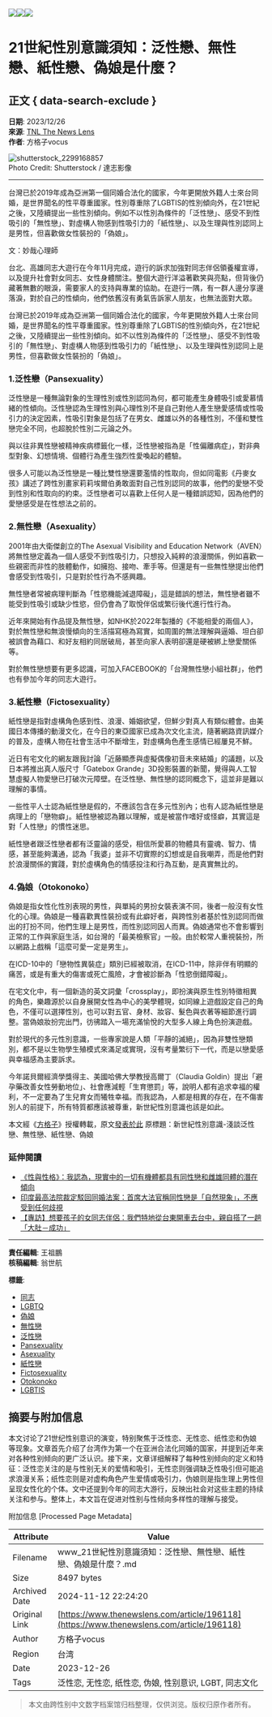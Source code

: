 # ![](https://v.lndata.com/i/a80450,b1452855,c4007,i0,m202,h)![](https://v.lndata.com/i/a80450,b1452853,c4137,i0,m202,h)![](https://v.lndata.com/i/a80450,b1452854,c4138,i0,m202,h) 

# 21世紀性別意識須知：泛性戀、無性戀、紙性戀、偽娘是什麼？

## 正文 { data-search-exclude }


**日期**: 2023/12/26  
**來源**: [TNL The News Lens](https://www.thenewslens.com/category/gender)  
**作者**: 方格子vocus

![shutterstock_2299168857](https://bucket-image.inkmaginecms.com/version/list/1/image/2024/06/5dbbf9c9-9331-4aa7-801a-31c3166046ca.jpg)  
Photo Credit: Shutterstock / 達志影像

---

台灣已於2019年成為亞洲第一個同婚合法化的國家，今年更開放外籍人士來台同婚，是世界聞名的性平尊重國家。性別尊重除了LGBTIS的性別傾向外，在21世紀之後，又陸續提出一些性別傾向。例如不以性別為條件的「泛性戀」、感受不到性吸引的「無性戀」、對虛構人物感到性吸引力的「紙性戀」、以及生理與性別認同上是男性，但喜歡做女性裝扮的「偽娘」。

文：妙哉心理師

台北、高雄同志大遊行在今年11月完成，遊行的訴求加強對同志伴侶領養權宣導，以及提升社會對女同志、女性身體關注。整個大遊行洋溢著歡笑與亮點，但背後仍藏著無數的眼淚，需要家人的支持與專業的協助。在遊行一隅，有一群人邊分享邊落淚，對於自己的性傾向，他們依舊沒有勇氣告訴家人朋友，也無法面對大眾。

台灣已於2019年成為亞洲第一個同婚合法化的國家，今年更開放外籍人士來台同婚，是世界聞名的性平尊重國家。性別尊重除了LGBTIS的性別傾向外，在21世紀之後，又陸續提出一些性別傾向。如不以性別為條件的「泛性戀」、感受不到性吸引的「無性戀」、對虛構人物感到性吸引力的「紙性戀」、以及生理與性別認同上是男性，但喜歡做女性裝扮的「偽娘」。

### 1.泛性戀（Pansexuality）

泛性戀是一種無論對象的生理性別或性別認同為何，都可能產生身體吸引或愛慕情緒的性傾向。泛性戀認為生理性別與心理性別不是自己對他人產生戀愛感情或性吸引力的決定因素，性吸引對象是包括了在男女、雌雄以外的各種性別，不僅和雙性戀完全不同，也超脫於性別二元論之外。

與以往非異性戀被精神疾病標籤化一樣，泛性戀被指為是「性偏離病症」，對非典型對象、幻想情境、個體行為產生強烈性愛喚起的體驗。

很多人可能以為泛性戀是一種比雙性戀還要濫情的性取向，但如同電影《丹麥女孩》講述了跨性別畫家莉莉埃爾伯勇敢面對自己性別認同的故事，他們的愛戀不受到性別和性取向的約束。泛性戀者可以喜歡上任何人是一種錯誤認知，因為他們的愛戀感受是在性想法之前的。

### 2.無性戀（Asexuality）

2001年由大衛傑創立的The Asexual Visibility and Education Network（AVEN）將無性戀定義為一個人感受不到性吸引力，只想投入純粹的浪漫關係，例如喜歡一些親密而非性的肢體動作，如擁抱、接吻、牽手等。但還是有一些無性戀提出他們會感受到性吸引，只是對於性行為不感興趣。

無性戀者常被病理判斷為「性慾機能減退障礙」，這是錯誤的想法，無性戀者雖不能受到性吸引或缺少性慾，但仍會為了取悅伴侶或繁衍後代進行性行為。

近年來開始有作品提及無性戀，如NHK於2022年製播的《不能相愛的兩個人》，對於無性戀和無浪慢傾向的生活描寫極為寫實，如周圍的無法理解與逼婚、坦白卻被誤會為藉口、和好友相約同居破局，甚至向家人表明卻還是硬被綁上戀愛關係等。

對於無性戀想要有更多認識，可加入FACEBOOK的「台灣無性戀小組社群」，他們也有參加今年的同志大遊行。

### 3.紙性戀（Fictosexuality）

紙性戀是指對虛構角色感到性、浪漫、婚姻欲望，但鮮少對真人有類似體會。由美國日本傳播的動漫文化，在今日的東亞國家已成為次文化主流，隨著網路資訊媒介的普及，虛構人物在社會生活中不斷增生，對虛構角色產生感情已經屢見不鮮。

近日有宅文化的網友跟我討論「近藤顯彥與虛擬偶像初音未來結婚」的議題，以及日本將推出真人版尺寸「Gatebox Grande」3D投影裝置的新聞，覺得與人工智慧虛擬人物愛戀已打破次元障壁。在泛性戀、無性戀的認同概念下，這並非是難以理解的事情。

一些性平人士認為紙性戀是假的，不應該包含在多元性別內；也有人認為紙性戀是病理上的「戀物癖」。紙性戀被認為難以理解，或是被當作嗜好或怪癖，其實這是對「人性戀」的慣性迷思。

紙性戀者跟泛性戀者都有泛靈論的感受，相信所愛慕的物體具有靈魂、智力、情感，甚至能夠溝通，認為「我婆」並非不切實際的幻想或是自我嘲弄，而是他們對於浪漫關係的實踐，對於虛構角色的情感投注和行為互動，是真實無比的。

### 4.偽娘（Otokonoko）

偽娘是指女性化性別表現的男性，與單純的男扮女裝表演不同，後者一般沒有女性化的心理。偽娘是一種喜歡異性裝扮或有此癖好者，與跨性別者基於性別認同而做出的打扮不同，他們生理上是男性，而性別認同因人而異。偽娘通常也不會影響到正常的工作與家庭生活，如台灣的「最美檢察官」一般。由於較常人重視裝扮，所以網路上戲稱「這麼可愛一定是男生」。

在ICD-10中的「戀物性異裝症」類別已經被取消，在ICD-11中，除非伴有明顯的痛苦，或是有重大的傷害或死亡風險，才會被診斷為「性慾倒錯障礙」。

在宅文化中，有一個新造的英文詞彙「crossplay」，即扮演與原生性別特徵相異的角色，樂趣源於以自身展開女性為中心的美學體現，如同線上遊戲設定自己的角色，不僅可以選擇性別，也可以對五官、身材、妝容、髮色與衣著等細節進行調整。當偽娘妝扮完出門，彷彿踏入一場充滿愉悅的大型多人線上角色扮演遊戲。

對於現代的多元性別意識，一些專家說是人類「平靜的滅絕」，因為非雙性戀類別，都不是以生物學生殖模式來滿足或實現，沒有考量繁衍下一代，而是以戀愛感與幸福感為主要訴求。

今年諾貝爾經濟學獎得主、美國哈佛大學教授高爾丁（Claudia Goldin）提出「避孕藥改善女性勞動地位」、社會應減輕「生育懲罰」等，說明人都有追求幸福的權利，不一定要為了生兒育女而犧牲幸福。而我認為，人都是相異的存在，在不傷害別人的前提下，所有特質都應該被尊重，新世紀性別意識也該是如此。

本文經《[方格子](https://vocus.cc/ "方格子")》授權轉載，原文[發表於此](https://vocus.cc/article/657a4e8dfd89780001873acf) 原標題：新世紀性別意識-淺談泛性戀、無性戀、紙性戀、偽娘

### 延伸閱讀

- [《性與性格》：我認為，現實中的一切有機體都具有同性戀和雌雄同體的潛在傾向](https://www.thenewslens.com/article/185476)
- [印度最高法院裁定駁回同婚法案：首席大法官稱同性戀是「自然現象」，不應受到任何歧視](https://www.thenewslens.com/article/193315)
- [【專訪】想要孩子的女同志伴侶：我們特地從台東開車去台中，親自搭了一趟「大肚－成功」](https://www.thenewslens.com/article/192343)

--- 

**責任編輯**: 王祖鵬  
**核稿編輯**: 翁世航  

**標籤**:  
- [同志](https://www.thenewslens.com/tag/264)  
- [LGBTQ](https://www.thenewslens.com/tag/1842)  
- [偽娘](https://www.thenewslens.com/tag/47552)  
- [無性戀](https://www.thenewslens.com/tag/62131)  
- [泛性戀](https://www.thenewslens.com/tag/86036)  
- [Pansexuality](https://www.thenewslens.com/tag/321038)  
- [Asexuality](https://www.thenewslens.com/tag/321039)  
- [紙性戀](https://www.thenewslens.com/tag/321040)  
- [Fictosexuality](https://www.thenewslens.com/tag/321041)  
- [Otokonoko](https://www.thenewslens.com/tag/321042)  
- [LGBTIS](https://www.thenewslens.com/tag/321043)  

## 摘要与附加信息

<!-- tcd_abstract -->
本文讨论了21世纪性别意识的演变，特别聚焦于泛性恋、无性恋、纸性恋和伪娘等现象。文章首先介绍了台湾作为第一个在亚洲合法化同婚的国家，并提到近年来对各种性别倾向的更广泛认识。接下来，文章详细解释了每种性别倾向的定义和特征：泛性恋关注的是与性别无关的爱情和吸引，无性恋则强调缺乏性吸引但可能追求浪漫关系；纸性恋则是对虚构角色产生爱情或吸引力，伪娘则是指生理上男性但呈现女性化的个体。文中还提到今年的同志大游行，反映出社会对这些主题的持续关注和参与。整体上，本文旨在促进对性别与性倾向多样性的理解与接受。
<!-- tcd_abstract_end -->

附加信息 [Processed Page Metadata]

| Attribute       | Value                                  |
|-----------------|----------------------------------------|
| Filename        | www_21世紀性別意識須知：泛性戀、無性戀、紙性戀、偽娘是什麼？.md                             |
| Size            | 8497 bytes                           |
| Archived Date   | 2024-11-12 22:24:20                             |
| Original Link   | [https://www.thenewslens.com/article/196118](https://www.thenewslens.com/article/196118)                       |
| Author          | 方格子vocus                               |
| Region          | 台湾                               |
| Date            | 2023-12-26                                 |
| Tags            | 泛性恋, 无性恋, 纸性恋, 伪娘, 性别意识, LGBT, 同志文化                                 |
>
> 本文由跨性别中文数字档案馆归档整理，仅供浏览。版权归原作者所有。
>